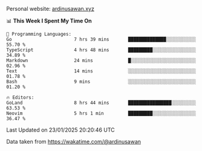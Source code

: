Personal website: [ardinusawan.xyz](https://ardinusawan.xyz)

<!--START_SECTION:waka-->
📊 **This Week I Spent My Time On** 

```text
💬 Programming Languages: 
Go                       7 hrs 39 mins       ██████████████░░░░░░░░░░░   55.70 % 
TypeScript               4 hrs 48 mins       █████████░░░░░░░░░░░░░░░░   34.89 % 
Markdown                 24 mins             █░░░░░░░░░░░░░░░░░░░░░░░░   02.96 % 
Text                     14 mins             ░░░░░░░░░░░░░░░░░░░░░░░░░   01.78 % 
Bash                     9 mins              ░░░░░░░░░░░░░░░░░░░░░░░░░   01.20 % 

🔥 Editors: 
GoLand                   8 hrs 44 mins       ████████████████░░░░░░░░░   63.53 % 
Neovim                   5 hrs 1 min         █████████░░░░░░░░░░░░░░░░   36.47 % 
```


 Last Updated on 23/01/2025 20:20:46 UTC
<!--END_SECTION:waka-->
Data taken from https://wakatime.com/@ardinusawan

